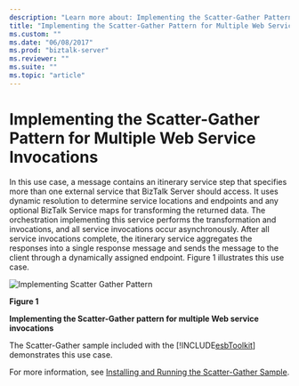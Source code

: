 ```yaml
---
description: "Learn more about: Implementing the Scatter-Gather Pattern for Multiple Web Service Invocations"
title: "Implementing the Scatter-Gather Pattern for Multiple Web Service Invocations"
ms.custom: ""
ms.date: "06/08/2017"
ms.prod: "biztalk-server"
ms.reviewer: ""
ms.suite: ""
ms.topic: "article"
---
```

# Implementing the Scatter-Gather Pattern for Multiple Web Service Invocations
In this use case, a message contains an itinerary service step that specifies more than one external service that BizTalk Server should access. It uses dynamic resolution to determine service locations and endpoints and any optional BizTalk Service maps for transforming the returned data. The orchestration implementing this service performs the transformation and invocations, and all service invocations occur asynchronously. After all service invocations complete, the itinerary service aggregates the responses into a single response message and sends the message to the client through a dynamically assigned endpoint. Figure 1 illustrates this use case.  
  
 ![Implementing Scatter Gather Pattern](../esb-toolkit/media/ch3-implementingscatter.gif "Ch3-ImplementingScatter")  
  
 **Figure 1**  
  
 **Implementing the Scatter-Gather pattern for multiple Web service invocations**  
  
 The Scatter-Gather sample included with the [!INCLUDE[esbToolkit](../includes/esbtoolkit-md.md)] demonstrates this use case.  
  
 For more information, see [Installing and Running the Scatter-Gather Sample](../esb-toolkit/installing-and-running-the-scatter-gather-sample.md).

